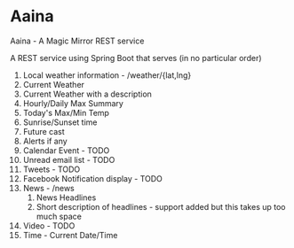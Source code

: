 # Aaina
Aaina - A Magic Mirror REST service

A REST service using Spring Boot that serves (in no particular order)

1. Local weather information - /weather/{lat,lng}
  1. Current Weather
  2. Current Weather with a description
  3. Hourly/Daily Max Summary
  4. Today's Max/Min Temp
  5. Sunrise/Sunset time
  6. Future cast
  7. Alerts if any
2. Calendar Event - TODO
3. Unread email list - TODO
4. Tweets - TODO
5. Facebook Notification display - TODO
6. News - /news
   1. News Headlines
   2. Short description of headlines - support added but this takes up too much space
7. Video - TODO
8. Time - Current Date/Time
